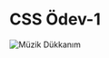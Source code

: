 # CSS Ödev-1
![Müzik Dükkanım](https://github.com/muratkurtulus/Frontend-Web-Development-Patikasi/blob/main/CSS/odev-1/CSS-Odev1.gif)
